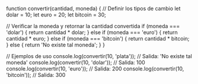 function convertir(cantidad, moneda) {
  // Definir los tipos de cambio
  let dolar = 10;
  let euro = 20;
  let bitcoin = 30;

  // Verificar la moneda y retornar la cantidad convertida
  if (moneda === 'dolar') {
    return cantidad * dolar;
  } else if (moneda === 'euro') {
    return cantidad * euro;
  } else if (moneda === 'bitcoin') {
    return cantidad * bitcoin;
  } else {
    return 'No existe tal moneda';
  }
}

// Ejemplos de uso
console.log(convertir(10, 'plata'));   // Salida: 'No existe tal moneda'
console.log(convertir(10, 'dolar'));   // Salida: 100
console.log(convertir(10, 'euro'));    // Salida: 200
console.log(convertir(10, 'bitcoin')); // Salida: 300
